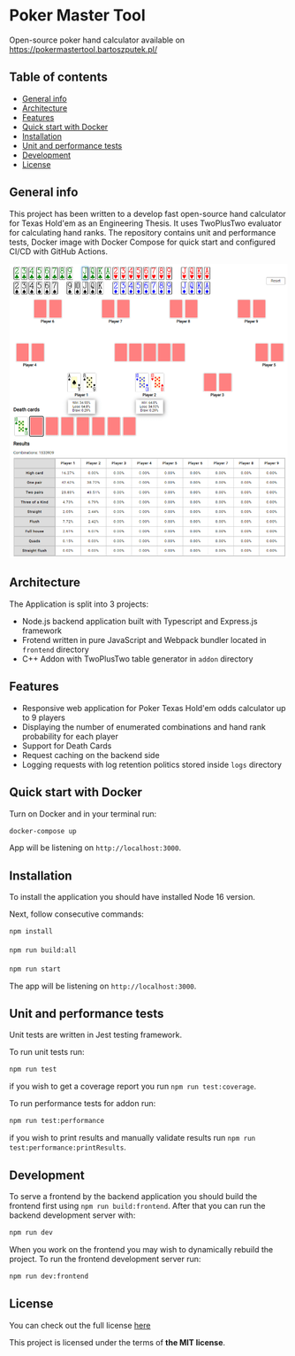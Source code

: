 # Poker Master Tool
Open-source poker hand calculator available on https://pokermastertool.bartoszputek.pl/
## Table of contents
* [General info](#general-info)
* [Architecture](#architecture)
* [Features](#features)
* [Quick start with Docker](#quick-start-with-docker)
* [Installation](#installation)
* [Unit and performance tests](#unit-and-performance-tests)
* [Development](#development)
* [License](#license)

## General info
This project has been written to a develop fast open-source hand calculator for Texas Hold'em as an Engineering Thesis. It uses TwoPlusTwo evaluator for calculating hand ranks. The repository contains unit and performance tests, Docker image with Docker Compose for quick start and configured CI/CD with GitHub Actions.

![Application view](./readme/application-view.png)

## Architecture
The Application is split into 3 projects:
* Node.js backend application built with Typescript and Express.js framework 
* Frotend written in pure JavaScript and Webpack bundler located in `frontend` directory
* C++ Addon with TwoPlusTwo table generator in `addon` directory

## Features
* Responsive web application for Poker Texas Hold'em odds calculator up to 9 players
* Displaying the number of enumerated combinations and hand rank probability for each player
* Support for Death Cards
* Request caching on the backend side
* Logging requests with log retention politics stored inside `logs` directory

## Quick start with Docker

Turn on Docker and in your terminal run:

```bash
docker-compose up
```

App will be listening on `http://localhost:3000`.

## Installation

To install the application you should have installed Node 16 version.

Next, follow consecutive commands:

```bash
npm install 

npm run build:all

npm run start
```

The app will be listening on `http://localhost:3000`.

## Unit and performance tests

Unit tests are written in Jest testing framework.

To run unit tests run:

```bash
npm run test
```

if you wish to get a coverage report you run `npm run test:coverage`.

To run performance tests for addon run:

```bash
npm run test:performance
```

if you wish to print results and manually validate results run `npm run test:performance:printResults`.

## Development

To serve a frontend by the backend application you should build the frontend first using `npm run build:frontend`. After that you can run the backend development server with:

```bash
npm run dev
```

When you work on the frontend you may wish to dynamically rebuild the project. To run the frontend development server run:

```bash
npm run dev:frontend
```

## License
You can check out the full license [here](./LICENSE)

This project is licensed under the terms of **the MIT license**.